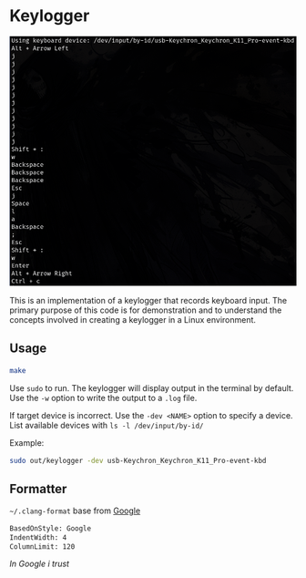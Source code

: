 # Keylogger

![Keylogger screenshot](./sample.png)

This is an implementation of a keylogger that records keyboard input.
The primary purpose of this code is for demonstration and to understand the concepts involved in creating a keylogger in a Linux environment.

## Usage

```sh
make
```

Use `sudo` to run. The keylogger will display output in the terminal by default. Use the `-w` option to write the output to a `.log` file.

If target device is incorrect. Use the `-dev <NAME>` option to specify a device. List available devices with `ls -l /dev/input/by-id/`

Example:

```sh
sudo out/keylogger -dev usb-Keychron_Keychron_K11_Pro-event-kbd
```

## Formatter

`~/.clang-format` base from [Google](https://google.github.io/styleguide/cppguide.html)

```
BasedOnStyle: Google
IndentWidth: 4
ColumnLimit: 120
```

_In Google i trust_

